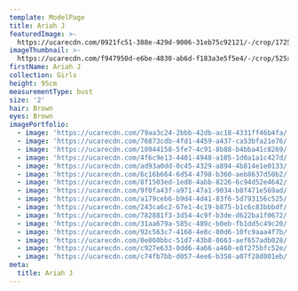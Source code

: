 ```yaml
---
template: ModelPage
title: Ariah J
featuredImage: >-
  https://ucarecdn.com/0921fc51-388e-429d-9006-31eb75c92121/-/crop/1725x549/0,454/-/preview/
imageThumbnail: >-
  https://ucarecdn.com/f947950d-e6be-4830-ab6d-f183a3e5f5e4/-/crop/525x687/650,506/-/preview/
firstName: Ariah J
collection: Girls
height: 95cm
measurementType: bust
size: '2'
hair: Brown
eyes: Brown
imagePortfolio:
  - image: 'https://ucarecdn.com/79aa3c24-2bbb-42db-ac18-4331ff46b4fa/'
  - image: 'https://ucarecdn.com/76873cdb-4fd1-4459-a437-ca53bfa21e76/'
  - image: 'https://ucarecdn.com/10944158-5fe7-4c91-8b88-b4bba41c8269/'
  - image: 'https://ucarecdn.com/4f6c9e13-4401-4948-a105-1d0a1a1c427d/'
  - image: 'https://ucarecdn.com/ad93a0dd-0c45-4329-a894-4b814e1e0133/'
  - image: 'https://ucarecdn.com/6c16b664-6d54-4798-b360-aeb8637d50b2/'
  - image: 'https://ucarecdn.com/8f1503ed-1ed8-4abb-8226-6c94d52e4642/'
  - image: 'https://ucarecdn.com/9f0fa43f-a971-47a1-9034-b8f471e569ad/'
  - image: 'https://ucarecdn.com/a179ceb6-b9d4-4d41-83f6-5d793156c525/'
  - image: 'https://ucarecdn.com/243ca6c2-67e1-4c19-b875-b1c6c83bbbdf/'
  - image: 'https://ucarecdn.com/782881f3-3d54-4c9f-b3de-d622ba1f0672/'
  - image: 'https://ucarecdn.com/31aa679a-585c-489c-b0eb-fb1dd5c49c20/'
  - image: 'https://ucarecdn.com/92c563c7-4168-4e8c-80d6-10fc9aaa4f7b/'
  - image: 'https://ucarecdn.com/8e860bbc-51d7-43b8-8663-aef657adb028/'
  - image: 'https://ucarecdn.com/c927e633-0dd6-4a66-a460-e8f275bfc52e/'
  - image: 'https://ucarecdn.com/c74fb7bb-d057-4ee6-b358-a07f28d001eb/'
meta:
  title: Ariah J
---
```


